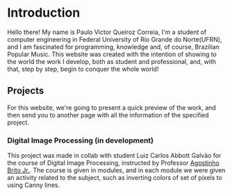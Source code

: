 # Introduction

Hello there! My name is Paulo Victor Queiroz Correia, I'm a student of computer engineering in Federal University of Rio Grande do Norte(UFRN), and I am fascinated for programming, knowledge and, of course, Brazilian Popular Music.
This website was created with the intention of showing to the world the work I develop, both as student and professional, and, with that, step by step, begin to conquer the whole world! 
## Projects

For this website, we're going to present a quick preview of the work, and then send you to another page with all the information of the specified project.

### Digital Image Processing (in development)
This project was made in collab with student Luiz Carlos Abbott Galvão for the course of Digital Image Processing, instructed by Professor [Agostinho Brito Jr.](http://agostinhobritojr.github.io/). The course is given in modules, and in each module we were given an activity related to the subject, such as inverting colors of set of pixels to using Canny lines.
